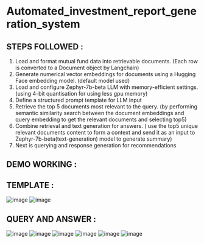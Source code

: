 # Automated_investment_report_generation_system

## STEPS FOLLOWED : 
1. Load and format mutual fund data into retrievable documents. (Each row is
converted to a Document object by Langchain)
2. Generate numerical vector embeddings for documents using a Hugging Face
embedding model. (default model used)
3. Load and configure Zephyr-7b-beta LLM with memory-efficient settings. (using
4-bit quantisation for using less gpu memory)
4. Define a structured prompt template for LLM input
5. Retrieve the top 5 documents most relevant to the query. (by performing semantic
similarity search between the document embeddings and query embedding to get
the relevant documents and selecting top5)
6. Combine retrieval and text generation for answers. ( use the top5 unique relevant
documents content to form a context and send it as an input to
Zephyr-7b-beta(text-generation) model to generate summary)
7. Next is querying and response generation for recommendations

## DEMO WORKING :

## TEMPLATE : 

![image](https://github.com/user-attachments/assets/9bbfee08-96c5-4a8b-b73b-e884b6755a6c)
![image](https://github.com/user-attachments/assets/0117f5dd-3bbc-438b-8810-c4cf308a49b2)

## QUERY AND ANSWER : 

![image](https://github.com/user-attachments/assets/8ecf4976-4277-436f-afc8-da01e48bbd93)
![image](https://github.com/user-attachments/assets/8d3a2074-5fab-4cd9-84f8-65c703aa24f0)
![image](https://github.com/user-attachments/assets/f88d0632-6b0a-4c42-a25b-be4e30c773e1)
![image](https://github.com/user-attachments/assets/c02b8205-dc55-428e-8da6-8ef9af2f7e12)
![image](https://github.com/user-attachments/assets/8b615258-b7e8-4002-a718-9fd60a18b65e)
![image](https://github.com/user-attachments/assets/b4d75372-5311-4962-ae49-852ded4ad6e9)







